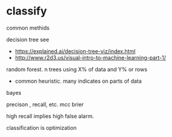 # classify

common methids

decision tree see
- https://explained.ai/decision-tree-viz/index.html
- http://www.r2d3.us/visual-intro-to-machine-learning-part-1/

random forest. n trees using X% of data and Y% or rows
- common heuristic. many indicates on parts of data

bayes

precison , recall, etc. mcc brier

high recall implies high false alarm.

classification is optimization 

